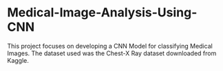 # Medical-Image-Analysis-Using-CNN
This project focuses on developing a CNN Model for classifying Medical Images. The dataset used was the Chest-X Ray dataset downloaded from Kaggle. 
